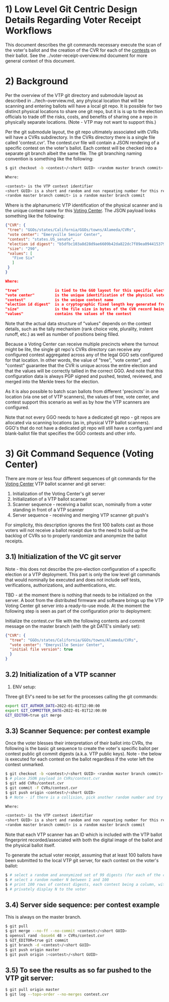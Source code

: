 # 1) Low Level Git Centric Design Details Regarding Voter Receipt Workflows

This document describes the git commands necessary execute the scan of the voter's ballot and the creation of the CVR for each of the [contests](https://pages.nist.gov/ElectionGlossary/#contest) on their ballot.  See the ../voter-receipt-overview.md document for more general context of this document.

# 2) Background

Per the overview of the VTP git directory and submodule layout as described in ../tech-overview.md, any phyiscal location that will be scanning and entering ballots will have a local git repo.  It is possible for two distinct physical locations to share one git repo, but it is is up to the election officials to trade off the risks, costs, and benefits of sharing one a repo in physically separate locations.  (Note - VTP may not want to support this.)

Per the git submodule layout, the git repo ultimately  associated with CVRs will have a CVRs subdirectory.  In the CVRs directory there is a single file called 'contest.cvr'.  The contest.cvr file will contain a JSON rendering of a specific contest on the voter's ballot.  Each contest will be checked into a separate git branch albeit the same file.  The git branching naming convention is something like the following:

```bash
$ git checkout -b <contest>/<short GUID> <random master branch commit>

Where:

<contest> is the VTP contest identifier
<short GUID> is a short and random and non repeating number for this repo
<random master branch commit> is a random master branch commit
```

Where <scanner id> is the alphanumeric VTP identification of the physical scanner and <contest> is the unique contest name for this [Voting Center](https://pages.nist.gov/ElectionGlossary/#vote-center).  The JSON payload looks something like the following:

```json
{"CVR": {
 "tree": "GGOs/states/California/GGOs/towns/Alameda/CVRs",
 "vote center": "Emeryville Senior Center",
 "contest": "states.US_senate",
 "election id digest": "b5dfbc103a8d28d9ae6609b42da822dc7f89ea09441537972299cf695fc408ec",
 "size": "290",
 "values": [
   "Five Six"
   ]
 }
}

Where:

"tree"                is tied to the GGO layout for this specific election
"vote center"         is the unique identification of the physical vote center where ballots are being scanned
"contest"             is the unique contest name
"election id digest"  is a cryptographic fixed length key generated from the CA chain for the current election
"size"                is the file size in bytes of the CVR record being committed
"values"              contains the values of the contest

```

Note that the actual data structure of "values" depends on the contest details, such as the tally mechanism (rank choice vote, plurality, instent runoff, etc.) as well as number of positions being filled.

Because a Voting Center can receive multiple precincts where the turnout might be lite, the single git repo's CVRs directory can receive any configured contest aggregated across any of the legal GGO sets configured for that location.  In other words, the value of "tree", "vote center", and "contest" guarantee that the CVR is unique across the entire election and that the values will be correctly tallied in the correct GGO.  And note that this configuration data is always PGP signed and pushed, tested, reviewed, and merged into the Merkle trees for the election.

As it is also possible to batch scan ballots from different 'precincts' in one location (via one set of VTP scanners), the values of tree, vote center, and contest support this scenario as well as by how the VTP scanners are configured.

Note that not every GGO needs to have a dedicated git repo - git repos are allocated via scanning locations (as in, physical VTP ballot scanners).  GGO's that do not have a dedicated git repo will still have a config.yaml and blank-ballot file that specifies the GGO contests and other info.

# 3) Git Command Sequence (Voting Center)

There are more or less four different sequences of git commands for the [Voting Center](https://pages.nist.gov/ElectionGlossary/#vote-center) VTP ballot scanner and git server:

1) Initialization of the Voting Center's git server
2) Initialization of a VTP ballot scanner
3) Scanner sequence - receiving a ballot scan, nominally from a voter standing in front of a VTP scanner
4) Server sequence - receiving and merging VTP scanner git push's

For simplicity, this description ignores the first 100 ballots cast as those voters will not receive a ballot receipt due to the need to build up the backlog of CVRs so to properly randomize and anonymize the ballot receipts.

## 3.1) Initialization of the VC git server

Note - this does not describe the pre-election configuration of a specific election or a VTP deployment.  This part is only the low level git commands that would nominally be executed and does not include self tests, verifications, authorizations, and authentications, etc.

TBD - at the moment there is nothing that needs to be initialized on the server.  A boot from the distributed firmware and software brings up the VTP Voting Center git server into a ready-to-use mode.  At the moment the following step is seen as part of the configuration prior to deployment:

Initialize the contest.cvr file with the following contents and commit message on the master branch (with the git DATE's similarly set):

```json
{"CVR": {
  "tree": "GGOs/states/California/GGOs/towns/Alameda/CVRs",
  "vote center": "Emeryville Senior Center",
  "initial file version": true
  }
}
```
## 3.2) Initialization of a VTP scanner

1) ENV setup:

Three git EV's need to be set for the processes calling the git commands:

```bash
export GIT_AUTHOR_DATE=2022-01-01T12:00:00
export GIT_COMMITTER_DATE=2022-01-01T12:00:00
GIT_EDITOR=true git merge
```

## 3.3) Scanner Sequence:  per contest example

Once the voter blesses their interpretation of their ballot into CVRs, the following is the basic git sequence to create the voter's specific ballot per contest public git commit digests (a.k.a. VTP public keys).  Note - the below is executed for each contest on the ballot regardless if the voter left the contest unmarked.


```bash
$ git checkout -b <contest>/<short GUID> <random master branch commit>
$ # place JSON payload in CVRs/contest.cvr
$ git add CVRs/contest.cvr
$ git commit -F CVRs/contest.cvr
$ git push origin <contest>/<short GUID>
$ # Note - if there is a collision, pick another random number and try again

Where:

<contest> is the VTP contest identifier
<short GUID> is a short and random and non repeating number for this repo
<random master branch commit> is a random master branch commit
```

Note that each VTP scanner has an ID which is included with the VTP ballot fingerprint recorded/associated with both the digital image of the ballot and the physical ballot itself.

To generate the actual voter receipt, assuming that at least 100 ballots have been submitted to the local VTP git server, for each contest on the voter's ballot:


```bash
$ # select a random and anonymized set of 99 digests (for each of the contests)
$ # select a random number N between 1 and 100
$ # print 100 rows of contest digests, each contest being a column, with row N being the voter's
$ # privately display N to the voter
```

## 3.4) Server side sequence: per contest example

This is always on the master branch.

```bash
$ git pull
$ git merge --no-ff --no-commit <contest>/<short GUID>
$ openssl rand -base64 48 > CVRs/contest.cvr
$ GIT_EDITOR=true git commit
$ git branch -d <contest>/<short GUID>
$ git push origin master
$ git push origin :<contest>/<short GUID>
```

## 3.5) To see the results as so far pushed to the VTP git server:

```bash
$ git pull origin master
$ git log --topo-order --no-merges contest.cvr
```
